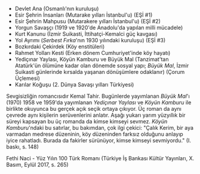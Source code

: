 * Devlet Ana (Osmanlı'nın kuruluşu)
* Esir Şehrin İnsanları (Mutarake yılları İstanbul'u) (EŞİ #1)
* Esir Şehrin Mahpusu (Mutarakere yılları İstanbul'u) (EŞİ #2)
* Yorgun Savaşçı (1919 ve 1920'de Anadolu'da yapılan milli mücadele)
* Kurt Kanunu (İzmir Suikasti, İttihatçi-Kemalci güç kavgası)
* Yol Ayrımı (*Serbest Fırka*'nın 1930 yılındaki kuruluşu) (EŞİ #3)
* Bozkırdaki Çekirdek (Köy enstitüleri)
* Rahmet Yolları Kesti (Erken dönem Cumhuriyet'inde köy hayatı)
* Yediçınar Yaylası, Köyün Kamburu ve Büyük Mal (Tanzimat'tan
  Atatürk'ün ölümüne kadar olan dönemde sosyal yapı; *Büyük Mal*,
  İzmir Suikasti günlerinde kırsalda yaşanan dönüşümlere odaklanır)
  (Çorum Üçlemesi)
* Karılar Koğuşu (2. Dünya Savaşı yılları Türkiyesi)

Sevgisizliğin romancısıdır Kemal Tahir. Bugünlerde yayımlanan *Büyük Mal*'ı
(1970) 1958 ve 1959'da yayımlanan *Yediçınar Yaylası* ve *Köyün Kamburu* ile
birlikte okuyunca bu gerçek açık seçik ortaya çıkıyor. Üç roman da aynı çevrede
aynı kişilerin serüvenlerini anlatır. Aşağı yukarı yarım yüzyıllık bir süreyi
kapsayan bu üç romanda da kimse kimseyi sevmez. *Köyün Kamburu*'ndaki bu
satırlar, bu bakımdan, çok ilgi çekici: "Çalık Kerim, bir aya varmadan medrese
düzeninin, köy düzeninden farksız olduğunu anlayıp iyice rahatladı. Burada da
fakirler sürünüyor, kimse kimseyi sevmiyordu." (I. baskı, s. 148)

Fethi Naci - Yüz Yılın 100 Türk Romanı (Türkiye İş Bankası Kültür Yayınları, X.
Basım, Eylül 2017, s. 265)

